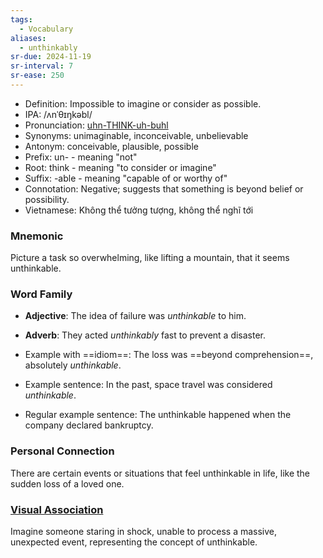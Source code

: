```yaml
---
tags:
  - Vocabulary
aliases:
  - unthinkably
sr-due: 2024-11-19
sr-interval: 7
sr-ease: 250
---
```


- Definition: Impossible to imagine or consider as possible.
- IPA: /ʌnˈθɪŋkəbl/
- Pronunciation: [uhn-THINK-uh-buhl](https://www.google.com/search?q=how+to+pronounce+unthinkable)
- Synonyms: unimaginable, inconceivable, unbelievable
- Antonym: conceivable, plausible, possible
- Prefix: un- - meaning "not"
- Root: think - meaning "to consider or imagine"
- Suffix: -able - meaning "capable of or worthy of"
- Connotation: Negative; suggests that something is beyond belief or possibility.
- Vietnamese: Không thể tưởng tượng, không thể nghĩ tới

### Mnemonic

Picture a task so overwhelming, like lifting a mountain, that it seems unthinkable.

### Word Family

- **Adjective**: The idea of failure was *unthinkable* to him.
- **Adverb**: They acted *unthinkably* fast to prevent a disaster.

- Example with ==idiom==: The loss was ==beyond comprehension==, absolutely *unthinkable*.
- Example sentence: In the past, space travel was considered *unthinkable*.
- Regular example sentence: The unthinkable happened when the company declared bankruptcy.

### Personal Connection

There are certain events or situations that feel unthinkable in life, like the sudden loss of a loved one.

### [Visual Association](https://www.google.com/search?tbm=isch&q=unthinkable)

Imagine someone staring in shock, unable to process a massive, unexpected event, representing the concept of unthinkable.
